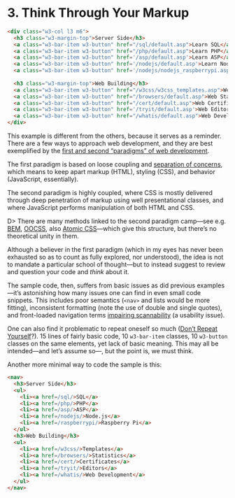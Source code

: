# 3. Think Through Your Markup

```html
<div class="w3-col l3 m6">
  <h3 class="w3-margin-top">Server Side</h3>
  <a class="w3-bar-item w3-button" href="/sql/default.asp">Learn SQL</a>
  <a class="w3-bar-item w3-button" href="/php/default.asp">Learn PHP</a>
  <a class="w3-bar-item w3-button" href='/asp/default.asp'>Learn ASP</a>
  <a class="w3-bar-item w3-button" href='/nodejs/default.asp'>Learn Node.js</a>
  <a class="w3-bar-item w3-button" href='/nodejs/nodejs_raspberrypi.asp'>Learn Raspberry Pi</a>
    
  <h3 class="w3-margin-top">Web Building</h3>
  <a class="w3-bar-item w3-button" href="/w3css/w3css_templates.asp">Web Templates</a>
  <a class="w3-bar-item w3-button" href="/browsers/default.asp">Web Statistics</a>
  <a class="w3-bar-item w3-button" href="/cert/default.asp">Web Certificates</a>
  <a class="w3-bar-item w3-button" href='/tryit/default.asp'>Web Editor</a>
  <a class="w3-bar-item w3-button" href="/whatis/default.asp">Web Development</a>
</div>
```

This example is different from the others, because it serves as a reminder. There are a few ways to approach web development, and they are best exemplified by the [first and second “paradigms” of web development](https://meiert.com/en/blog/two-paradigms/).

The first paradigm is based on loose coupling and [separation of concerns](https://en.wikipedia.org/wiki/Separation_of_concerns), which means to keep apart markup (HTML), styling (CSS), and behavior (JavaScript, essentially).

The second paradigm is highly coupled, where CSS is mostly delivered through deep penetration of markup using well presentational classes, and where JavaScript performs manipulation of both HTML and CSS.

D> There are many methods linked to the second paradigm camp—see e.g. [BEM](http://getbem.com/), [OOCSS](http://oocss.org/), also [Atomic CSS](https://acss.io/)—which give this structure, but there’s no theoretical unity in them.

Although a believer in the first paradigm (which in my eyes has never been exhausted so as to count as fully explored, nor understood), the idea is not to mandate a particular school of thought—but to instead suggest to review and question your code and _think_ about it.

The sample code, then, suffers from basic issues as did previous examples—it’s astonishing how many issues one can find in even small code snippets. This includes poor semantics (`<nav>` and lists would be more fitting), inconsistent formatting (note the use of double and single quotes), and front-loaded navigation terms [impairing scannability](https://www.nngroup.com/articles/first-2-words-a-signal-for-scanning/) (a usability issue).

One can also find it problematic to repeat oneself so much ([Don’t Repeat Yourself](https://en.wikipedia.org/wiki/Don%27t_repeat_yourself)?). 15 lines of fairly basic code, 10 `w3-bar-item` classes, 10 `w3-button` classes on the same elements, yet lack of basic meaning. This may all be intended—and let’s assume so—, but the point is, we must think.

Another more minimal way to code the sample is this:

```html
<nav>
  <h3>Server Side</h3>
  <ul>
    <li><a href=/sql/>SQL</a>
    <li><a href=/php/>PHP</a>
    <li><a href=/asp/>ASP</a>
    <li><a href=/nodejs/>Node.js</a>
    <li><a href=/raspberrypi/>Raspberry Pi</a>
  </ul>
  <h3>Web Building</h3>
  <ul>
    <li><a href=/w3css/>Templates</a>
    <li><a href=/browsers/>Statistics</a>
    <li><a href=/cert/>Certificates</a>
    <li><a href=/tryit/>Editors</a>
    <li><a href=/whatis/>Web Development</a>
  </ul>
</nav>
```